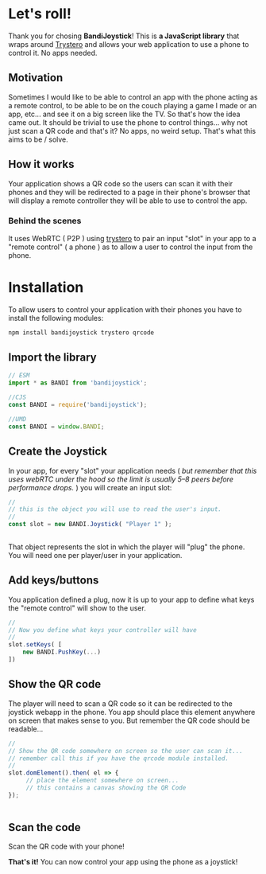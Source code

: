 # Let's roll!
Thank you for chosing **BandiJoystick**! This is **a JavaScript library** that wraps around [Trystero](https://oxism.com/trystero/) and allows your web application to use a phone to control it. No apps needed.  

## Motivation
Sometimes I would like to be able to control an app with the phone acting as a remote control, to be able to be on the couch playing a game I made or an app, etc... and see it on a big screen like the TV. So that's how the idea came out. It should be trivial to use the phone to control things... why not just scan a QR code and that's it? No apps, no weird setup. That's what this aims to be / solve.

## How it works
Your application shows a QR code so the users can scan it with their phones and they will be redirected to a page in their phone's browser that will display a remote controller they will be able to use to control the app.

### Behind the scenes
It uses WebRTC ( P2P ) using [trystero](https://oxism.com/trystero/) to pair an input "slot" in your app to a "remote control" ( a phone ) as to allow a user to control the input from the phone.
 
# Installation
To allow users to control your application with their phones you have to install the following modules:

```bash
npm install bandijoystick trystero qrcode
```  

## Import the library
```js
// ESM
import * as BANDI from 'bandijoystick';

//CJS
const BANDI = require('bandijoystick');

//UMD
const BANDI = window.BANDI;
```

## Create the Joystick
In your app, for every "slot" your application needs ( *but remember that this uses webRTC under the hood so the limit is usually 5–8 peers before performance drops.* ) you will create an input slot:

```javascript 
//
// this is the object you will use to read the user's input.
//
const slot = new BANDI.Joystick( "Player 1" );
 
```
That object represents the slot in which the player will "plug" the phone. You will need one per player/user in your application. 

## Add keys/buttons 
You application defined a plug, now it is up to your app to define what keys the "remote control" will show to the user.

```javascript 
//
// Now you define what keys your controller will have
//
slot.setKeys( [
	new BANDI.PushKey(...)
])
```

## Show the QR code
The player will need to scan a QR code so it can be redirected to the joystick webapp in the phone. You app should place this element anywhere on screen that makes sense to you. But remember the QR code should be readable...

```javascript
//
// Show the QR code somewhere on screen so the user can scan it...
// remember call this if you have the qrcode module installed.
//
slot.domElement().then( el => {
	 // place the element somewhere on screen...
	 // this contains a canvas showing the QR Code
}); 
 
```

## Scan the code
Scan the QR code with your phone!

**That's it!** You can now control your app using the phone as a joystick!